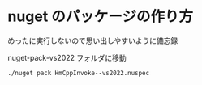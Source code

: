 # nuget のパッケージの作り方

めったに実行しないので思い出しやすいように備忘録

nuget-pack-vs2022 フォルダに移動
```
./nuget pack HmCppInvoke--vs2022.nuspec
```
